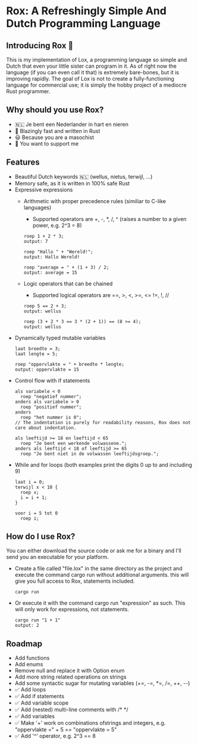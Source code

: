<H1> Rox: A Refreshingly Simple And Dutch Programming Language </H1>

<H2>Introducing Rox 🦀</H2>
This is my implementation of Lox, a programming language so simple and Dutch that even your little sister can program in it. As of right now the language (if you can even call it that) is extremely bare-bones, but it is improving rapidly. The goal of Lox is not to create a fully-functioning language for commercial use; it is simply the hobby project of a mediocre Rust programmer.

<H2>Why should you use Rox?</H2>

- 🇳🇱 Je bent een Nederlander in hart en nieren
-  🚀 Blazingly fast and written in Rust  
- 😃 Because you are a masochist
- 🥰 You want to support me

<H2>Features</H2>

- Beautiful Dutch keywords 🇳🇱 (wellus, nietus, terwijl, ...)
- Memory safe, as it is written in 100% safe Rust
- Expressive expressions
  - Arithmetic with proper precedence rules (similiar to C-like languages)
    - Supported operators are +, -, *, /, ^ (raises a number to a given power, e.g. 2^3 = 8) 
      
    ```
    roep 1 + 2 * 3;
    output: 7

    roep "Hallo " + "Wereld!";
    output: Hallo Wereld!
        
    roep "average = " + (1 + 3) / 2;
    output: average = 15
    ```
  - Logic operators that can be chained
    - Supported logical operators are ==, >, <, >=, <= !=, !, //
    ```
    roep 5 == 2 + 3;
    output: wellus
  
    roep (3 + 2 * 3 == 3 * (2 + 1)) == (8 >= 4);
    output: wellus
    ```
- Dynamically typed mutable variables
  ```
  laat breedte = 3;
  laat lengte = 5;

  roep "oppervlakte = " + breedte * lengte;
  output: oppervlakte = 15
  ```
- Control flow with if statements
  ```
  als variabele < 0
    roep "negatief nummer";
  anders als variabele > 0
    roep "positief nummer";
  anders
    roep "het nummer is 0";
  // The indentation is purely for readability reasons, Rox does not care about indentation.
  ```
  ```
  als leeftijd >= 18 en leeftijd < 65
    roep "Je bent een werkende volwassene.";
  anders als leeftijd < 18 of leeftijd >= 65
    roep "Je bent niet in de volwassen leeftijdsgroep.";
  ```
- While and for loops (both examples print the digits 0 up to and including 9)
  ```
  laat i = 0;
  terwijl x < 10 {
    roep x;
    i = i + 1;
  }
  ```
  ```
  voor i = 5 tot 0
    roep i;
  ```


<H2>How do I use Rox?</H2>
You can either download the source code or ask me for a binary and I'll send you an executable for your platform.


- Create a file called "file.lox" in the same directory as the project and execute the command cargo run without additional arguments. this will give you full access to Rox, statements included.
  ```
  cargo run
  ```
  
- Or execute it with the command cargo run "expression" as such. This will only work for expressions, not statements.
  ```
  cargo run "1 + 1"
  output: 2
  ```


<H2>Roadmap</H2>

- Add functions
- Add enums
- Remove null and replace it with Option<T> enum
- Add more string related operations on strings
- Add some syntactic sugar for mutating variables (+=, -=, *=, /=, ++, --)
- ✅ Add loops
- ✅ Add if statements
- ✅ Add variable scope
- ✅ Add (nested) multi-line comments with /* */
- ✅ Add variables
- ✅ Make '+' work on combinations ofstrings and integers, e.g. "oppervlakte =" + 5 == "oppervlakte = 5" 
- ✅ Add '^' operator, e.g. 2^3 == 8
